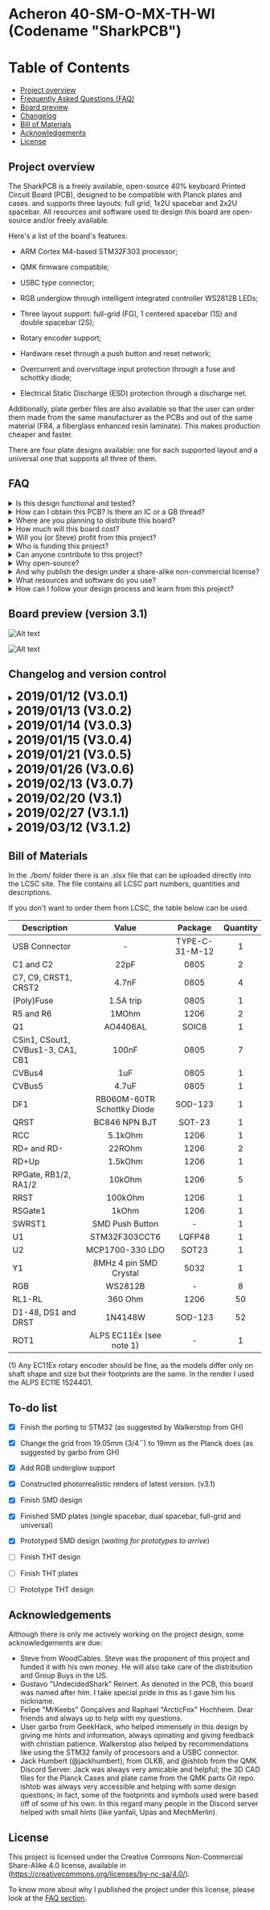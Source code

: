 # Acheron 40-SM-O-MX-TH-WI (Codename "SharkPCB")

Table of Contents
=================

  * [Project overview](#project-overview)
  * [Frequently Asked Questions (FAQ)](#faq)
  * [Board preview](#board-preview-version-31)
  * [Changelog](#changelog-and-version-control)
  * [Bill of Materials](#bill-of-Materials)
  * [Acknowledgements](#Acknowledgements)
  * [License](#license)

## Project overview

The SharkPCB is a freely available, open-source 40% keyboard Printed Circuit Board (PCB), designed to be compatible with Planck plates and cases. and supports three layouts: full grid, 1x2U spacebar and 2x2U spacebar. All resources and software used to design this board are open-source and/or freely available.

Here's a list of the board's features:

- ARM Cortex M4-based STM32F303 processor;

- QMK firmware compatible;

- USBC type connector;

- RGB underglow through intelligent integrated controller WS2812B LEDs;

- Three layout support: full-grid (FG), 1 centered spacebar (1S) and double spacebar (2S);

- Rotary encoder support;

- Hardware reset through a push button and reset network;

- Overcurrent and overvoltage input protection through a fuse and schottky diode;

- Electrical Static Discharge (ESD) protection through a discharge net.

Additionally, plate gerber files are also available so that the user can order them made from the same manufacturer as the PCBs and out of the same material (FR4, a fiberglass enhanced resin laminate). This makes production cheaper and faster.

There are four plate designs available: one for each supported layout and a universal one that supports all three of them.

## FAQ 

<!-------------------------------------------------------------------->

<details><summary> Is this design functional and tested? </summary>

> The prototypes are on their way, so I can't say with full certainty that the design works and is problem-free. Although I have designed many boards and electronical circuits, it'd be bold of me to assert their efficiency without proper testing. As of today (march 25 of 2019) the first prototypes of version 3.1 are on their way.

</details>

<!-------------------------------------------------------------------->

<details><summary> How can I obtain this PCB? Is there an IC or a GB thread? </summary>

> There is an [IC thread](https://geekhack.org/index.php?topic=98934.0) on GeekHack, where many users have contributed to the design and given their thoughts. Any help or opinion is highly appreciated. As for a GB, there still are no plans (and therefore no thread) since the prototypes were not validated. The idea is to make a Group Buy. For updated information please always check the GeekHack IC thread or this project's page.

> Additionally, you can order the PCBs from a manufacturer like JLCPCB (for instructions see [this link](https://www.youtube.com/watch?v=0u9Io4pw-b0) starting at 1:02:00) and the components from LCSC (how to do that in [this link](https://www.youtube.com/watch?v=eFgOC5_1VYU&t=176s)) and build the board. This takes some expertise in electronics though, as the SMD parts require knowledge and specialized tools and supplies. This is why me and Steve hold Group Buys. Also manufacturers generally have a Minimum Order Quantity of 5 or 10 PCBs. Feel free to arranje a group buy with your circle of friends.

</details>

<!-------------------------------------------------------------------->

<details><summary> Where are you planning to distribute this board? </summary>

> Steve from WoodCables is handling the GB in the US and I am handling it in Brazil. The UE is not out of the question, and I have some connections there should the european community show interest.

</details>

<!-------------------------------------------------------------------->

<details><summary> How much will this board cost? </summary>

> We are aiming at a US$30,00 mark. The prototypes show that this is likely to be achieved.

</details>

<!-------------------------------------------------------------------->

<details><summary> Will you (or Steve) profit from this project? </summary>

> I won't profit from it myself, although I retain a little portion of the gains to fund further projects, that is, to maintain prototyping, components and overall design costs. A famous brazilian writer, Millôr Fernandes, once said: "never trust an idealist that profits from his ideals".

> Steve, on the other hand, has my permission to use the design commercially, so I'm not entitled to tell him if he should profit and how much, as he runs his own shop. Nevertheless we keep in close contact and it is, obviously, in the best interest of both us and the community that the prices are kept affordable and as low as possible.

</details>

<!-------------------------------------------------------------------->

<details><summary> Who is funding this project? </summary>

> I and Steve are -- although mostly him as parts and equipment availability in Brazil is limited. Also anyone that obtains this board either through one of the Group Buys or throw Wood Cables (Steve's shop) will be supporting the project as all gains from the sales and GBs are reserved to be used only with the project.

</details>

<!-------------------------------------------------------------------->

<details><summary> Can anyone contribute to this project? </summary>

> Anyone is welcome to contribute, be it through feature requests, opinions or criticisms. This can be done through the GeekHack posts, issues and questions on GitHub or even through my Discord (#Gondolindrim#9738). If you want to actively contribute to the design, feel free to contact me and we'd be glad to have you. 

</details>

<!-------------------------------------------------------------------->

<details><summary> Why open-source? </summary>

> As I don't intend to profit from this, there is no reason to keep the design closed. I also have the opportunity to contribute to the open-source way of thinking: many heads are better than one. Following these steps I use only open-source stuff to design the keyboards: the ECAD design is made with KiCad, the renders and animations in Blender, the logo design in Inkscape. All these software are run on Arch Linux, which is a Linux distro heavily based on the OSS and KISS principles.

> By adopting free OSS tools any newbie makers can take a look and learn from these designs, that is, I also have an educational reason in mind. In this regard, I also have a transparency principle, that is, anyone in the community can contact me and ask questions about the project and the design decisions or the design process. Any maker can also check my designs and points its flaws.

> Second, there is also the KISS (Keep It Simple, Stupid!) principle in mind. Since this project is completely un-ambicious, I try to keep it as simple as possible, so that the design and community processes are fluid.

</details>

<!-------------------------------------------------------------------->

<details><summary> And why publish the design under a share-alike non-commercial license? </summary>

> The reason for the license is twofold: first, while I want the design to be open-source, that is, educational and freely available, I think it's not just that someone could just take it, make little adaptations (like changing the logos) and profitting from it when the idea of the project is to have the open-source ideas in mind. It's not about myself -- although of course I have some pride in my designs and like to have credit for them -- but about the project ideals.

> Second, I don't condemn the idea of commercializing my designs, I'd just like to know who is selling it so that I can have a good quality control.

</details>

<!-------------------------------------------------------------------->

<details><summary> What resources and software do you use? </summary>

> All the footprints and symbols are available wither on the KiCad libraries or my MX library, which contains footprints and symbols for some components not available on KiCad.

> The design, footprints and symbols are made through KiCad. The 3D models are obtained in sites where the content is free and widely available like 3D Content Central and GrabCad Community, and to edit them I use FreeCAD.

> The logos were designed in Inkscape. The base image was taken from [this page](https://www.vectorportal.com/StockVectors/Animals/SHARK-ILLUSTRATION/15844.aspx) (last access: 26 feb, 2019). Although stated in the Vector Portal site that the designs are freely available to be used in commercially, I tried to contact the uploader, who goes by the name of "Yohan Plantec" with no success.

> The renders and animations are made in Blender.

</details>

<!-------------------------------------------------------------------->

<details><summary> How can I follow your design process and learn from this project? </summary>

> I try to stream the design process when I can. I generally do it at tuesdays and thursdays at 3PM PST (8PM BRT). In the streams I answer general electronics questions, and show how the board is designed. I stream at my [Twitch channel](http://twitch.tv/gondolindrim_). The past streams can be seen in my Youtube channel.

</details>

## Board preview (version 3.1)

![Alt text](./renders/frontRender.png)

![Alt text](./renders/backRender.png)

## Changelog and version control

<details>
 <summary> <font size="+2"><b> 2019/01/12 (V3.0.1) </b></font></summary>
 <p>

 <h6> Started porting the version 2 from the ATMEGA32U4 processor to a more modern ARM Cortex M4 STM32F303CCT6 processor </h6>

</p></details>

<!-------------------------------------------------------------------->

<details>
 <summary> <font size="+2"><b> 2019/01/13 (V3.0.2) </b></font></summary>
 <p>

 <h6> Added USBC connector </h6>

</p></details>

<!-------------------------------------------------------------------->

<details>
 <summary> <font size="+2"><b> 2019/01/14 (V3.0.3) </b></font></summary>
 <p>

 <h6> Added RGB underglow with the WS2812B </h6>

</p></details>

<!-------------------------------------------------------------------->

<details>
 <summary> <font size="+2"><b> 2019/01/15 (V3.0.4) </b></font></summary>
 <p>

 <h6> Changed the grid used from the standard 19.05mm to the 19mm used in the Planck </h6>

</p></details>

<!-------------------------------------------------------------------->

<details>
 <summary> <font size="+2"><b> 2019/01/21 (V3.0.5) </b></font></summary>
 <p>

 <h6> Solved a problem with connector wiring and added a nice render to the README </h6>

</details>

<!-------------------------------------------------------------------->

<details>
 <summary> <font size="+2"><b> 2019/01/26 (V3.0.6) </b></font></summary>
 <p>

 <h6> Changed components to SMD. </h6>

 <h6> Added Blender renders. </h6>

 <h6> Updated preview. </h6>

</p></details>

<!-------------------------------------------------------------------->

<details>
 <summary> <font size="+2"><b> 2019/02/13 (V3.0.7) </b></font></summary>
 <p>

 <h6> Added US and BR flags to the design. </h6>

 <h6> Rounded corners to fit the Planck Low-Pro case (as suggestged by garbo from Geekhack) </h6>

 <h6> Adjusted 3D models of crystal and Push Button. </h6>

</p></details>

<!-------------------------------------------------------------------->

<details>
 <summary> <font size="+2"><b> 2019/02/20 (V3.1) </b></font></summary>
 <p>

 <h6> Added rotary encoder support. </h6>

 <h6> *This is supposed to be the final version of the V3 series. It will be prototyped in the next weeks.* </h6>

</p></details>

<!-------------------------------------------------------------------->

<details>
 <summary> <font size="+2"><b> 2019/02/27 (V3.1.1) </b></font></summary>
 <p>

 <h6> Fixed a little problem with the Edge Cuts. Somehow for a reason only God knows KiCad messed up the starting and finish point coordinates of the lines and arcs in this layer. This has now been fixed manually. Really small (less than 5 mil) modifications were made on the edges of the PCB. </h6>

</p></details>

<!-------------------------------------------------------------------->

<details>
 <summary> <font size="+2"><b> 2019/03/12 (V3.1.2) </b></font></summary>
 <p>

 <h6> We incorporated some feedback we got from the IC and GB posts on GeekHack and Reddit. </h6>

 <h6> First a second position for the Rotary Encoder was added; some users noted that the previous position, bottom left, was where the arrow keys were located and as such this was an important position. So an extra possible position was added, the bottom right. The problem is that this position is where the CTRL key is located, and is also an important position. I deemed it was not worthy to add encoder positions on the top left or right corners, as those are the ESC and BKSPC keys, which are of utmost importance. So this means that it is up to the user where the rotary encoder goes: either bottom left or bottom right. Note that although both positions are offered, *the user must choose only one of them, that is, do not use two rotary encoder positions at the same time* as this will probably not work because both positions share the same microprocessor pins.</h6>

 <h6> Second, the reset push button was moved to match the reset hole in the back of Planck cases. I always thought that it was kind of wrong that in order to access the reset button the case should have a hole in it, which in my opinion kind of disrupted the case back look. To solve this I put the reset push button in the cross space between four neighboring keys, and a little hole in the plate, so that the user could access that button easily without needing a dedicated hole in the case. The problem with my design is that, by default, Planck cases have such dedicated hole and it is a nonsense to not use it as the majority of Planck users are used to it. So I moved the button to match the Planck hole. I'll maybe go with my design if I happen to make a custom case for the Shark. In the meantime, the default Planck position will do. </h6>

<h6> *This is the version that will go into GB production.* </h6>

</p></details>

## Bill of Materials

In the ./bom/ folder there is an .xlsx file that can be uploaded directly into the LCSC site. The file contains all LCSC part numbers, quantities and descriptions. 

If you don't want to order them from LCSC, the table below can be used.

| Description  | Value | Package | Quantity |
| ------------- | :-------------: | :-------------: | :-------------: |
| USB Connector | - | TYPE-C-31-M-12  | 1 |
| C1 and C2 | 22pF | 0805  | 2 |
| C7, C9, CRST1, CRST2 | 4.7nF | 0805| 4 | 
| (Poly)Fuse | 1.5A trip | 0805 | 1 | 
| R5 and R6 | 1MOhm | 1206 | 2 | 
| Q1 | AO4406AL | SOIC8 | 1 | 
| CSin1, CSout1, CVBus1-3, CA1, CB1 | 100nF | 0805 | 7 | 
| CVBus4 | 1uF | 0805 | 1 | 
| CVBus5 | 4.7uF | 0805 | 1 | 
| DF1 | RB060M-60TR Schottky Diode | SOD-123 | 1 | 
| QRST | BC846 NPN BJT | SOT-23 | 1 | 
| RCC | 5.1kOhm | 1206 | 1 | 
| RD+ and RD- | 22ROhm | 1206 | 2 | 
| RD+Up | 1.5kOhm | 1206 |  1 | 
| RPGate, RB1/2, RA1/2 | 10kOhm | 1206 | 5 | 
| RRST | 100kOhm|  1206	| 1 | 
| RSGate1 | 1kOhm | 1206 | 1 | 
| SWRST1 |SMD Push Button | - | 1 | 
| U1 | STM32F303CCT6 | LQFP48 | 1 | 
| U2 | MCP1700-330 LDO | SOT23 | 1 | 
| Y1 | 8MHz 4 pin SMD Crystal | 5032 | 1 | 
| RGB | WS2812B | - | 8 | 
| RL1-RL | 360 Ohm | 1206 | 50 | 
| D1-48, DS1 and DRST | 1N4148W | SOD-123 | 52 |
| ROT1 | ALPS EC11Ex (see note 1) | - | 1 |

(1) Any EC11Ex rotary encoder should be fine, as the models differ only on shaft shape and size but their footprints are the same. In the render I used the ALPS EC11E 15244G1.

## To-do list
- [x] Finish the porting to STM32 (as suggested by Walkerstop from GH)
- [x] Change the grid from 19.05mm (3/4΅) to 19mm as the Planck does (as suggested by garbo from GH)
- [x] Add RGB underglow support

- [x] Constructed photorrealistic renders of latest version. (v3.1)

- [x] Finish SMD design
- [x] Finished SMD plates (single spacebar, dual spacebar, full-grid and universal)
- [x] Prototyped SMD design (*waiting for prototypes to arrive*)

- [ ] Finish THT design
- [ ] Finish THT plates
- [ ] Prototype THT design

## Acknowledgements

Although there is only me actively working on the project design, some acknowledgements are due:
  * Steve from WoodCables. Steve was the proponent of this project and funded it with his own money. He will also take care of the distribution and Group Buys in the US.
  * Gustavo "UndecidedShark" Reinert. As denoted in the PCB, this board was named after him. I take special pride in this as I gave him his nickname.
  * Felipe "MrKeebs" Gonçalves and Raphael "ArcticFox" Hochheim. Dear friends and always up to help with my questions.
  * User garbo from GeekHack, who helped immensely in this design by giving me hints and information, always opinating and giving feedback with christian patience. Walkerstop also helped by recommendations like using the STM32 family of processors and a USBC connector.
  * Jack Humbert (@jackhumbert), from OLKB, and @ishtob from the QMK Discord Server. Jack was always very amicable and helpful; the 3D CAD files for the Planck Cases and plate came from the QMK parts Git repo. ishtob was always very accessible and helping with some design questions; in fact, some of the footprints and symbols used were based off of some of his own. In this regard many people in the Discord server helped with small hints (like yanfali, Upas and MechMerlin).

## License

This project is licensed under the Creative Commons Non-Commercial Share-Alike 4.0 license, available in (https://creativecommons.org/licenses/by-nc-sa/4.0/).

To know more about why I published the project under this license, please look at the [FAQ section](#faq).
